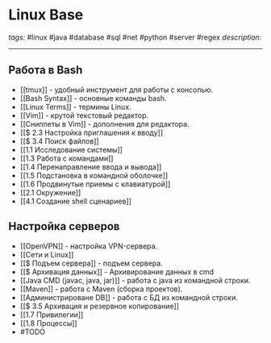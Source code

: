# Linux Base
*tags:* #linux #java #database #sql #net #python #server #regex 
*description:*

---
## Работа в Bash
- [[tmux]] - удобный инструмент для работы с консолью.
- [[Bash Syntax]] - основные команды bash.
- [[Linux Terms]] - термины Linux.
- [[Vim]] - крутой текстовый редактор.
- [[Сниппеты в Vim]] - дополнения для редактора.
- [[$ 2.3 Настройка приглашения к вводу]]
- [[$ 3.4 Поиск файлов]]
- [[1.1 Исследование системы]]
- [[1.3 Работа с командами]]
- [[1.4 Перенаправление ввода и вывода]]
- [[1.5 Подстановка в командной оболочке]]
- [[1.6 Продвинутые приемы с клавиатурой]]
- [[2.1 Окружение]]
- [[4.1 Создание shell сценариев]]

## Настройка серверов
- [[OpenVPN]] - настройка VPN-сервера.
- [[Сети и Linux]]
- [[$ Подъем сервера]] - подъем сервера.
- [[$ Архивация данных]] - Архивирование данных в cmd
- [[Java CMD (javac, java, jar)]] - работа с java из командной строки.
- [[Maven]] - работа с Maven (сборка проектов).
- [[Администрироване DB]] - работа с БД из командной строки.
- [[$ 3.5 Архивация и резервное копирование]]
- [[1.7 Привилегии]]
- [[1.8 Процессы]]
- #TODO <?добавить настройку DNS, SSH, FTP, Apache серверов.?>
